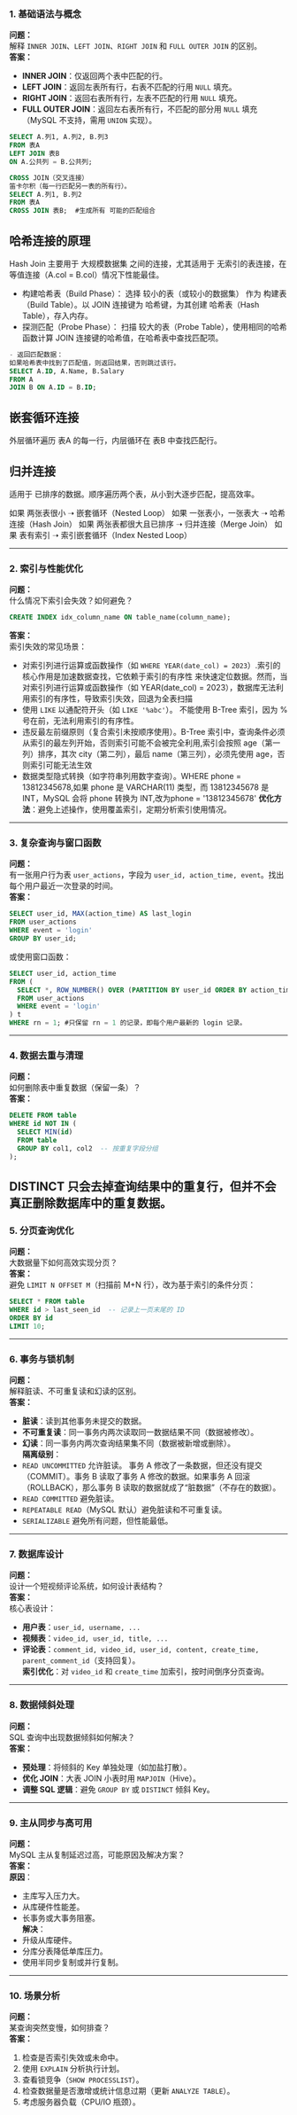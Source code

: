 ### **1. 基础语法与概念**
**问题：**  
解释 `INNER JOIN`、`LEFT JOIN`、`RIGHT JOIN` 和 `FULL OUTER JOIN` 的区别。  
**答案：**  
- **INNER JOIN**：仅返回两个表中匹配的行。  
- **LEFT JOIN**：返回左表所有行，右表不匹配的行用 `NULL` 填充。  
- **RIGHT JOIN**：返回右表所有行，左表不匹配的行用 `NULL` 填充。  
- **FULL OUTER JOIN**：返回左右表所有行，不匹配的部分用 `NULL` 填充（MySQL 不支持，需用 `UNION` 实现）。  
```sql
SELECT A.列1, A.列2, B.列3
FROM 表A
LEFT JOIN 表B
ON A.公共列 = B.公共列;

CROSS JOIN（交叉连接）
笛卡尔积（每一行匹配另一表的所有行）。
SELECT A.列1, B.列2
FROM 表A
CROSS JOIN 表B;  #生成所有 可能的匹配组合
```

## **哈希连接的原理** ##
Hash Join 主要用于 大规模数据集 之间的连接，尤其适用于 无索引的表连接，在 等值连接（A.col = B.col）情况下性能最佳。
- 构建哈希表（Build Phase）：
选择 较小的表（或较小的数据集） 作为 构建表（Build Table）。以 JOIN 连接键为 哈希键，为其创建 哈希表（Hash Table），存入内存。
- 探测匹配（Probe Phase）：
扫描 较大的表（Probe Table），使用相同的哈希函数计算 JOIN 连接键的哈希值，在哈希表中查找匹配项。
```sql
- 返回匹配数据：
如果哈希表中找到了匹配值，则返回结果，否则跳过该行。
SELECT A.ID, A.Name, B.Salary
FROM A
JOIN B ON A.ID = B.ID;
```
## **嵌套循环连接** ##
外层循环遍历 表A 的每一行，内层循环在 表B 中查找匹配行。

## **归并连接** ##
适用于 已排序的数据。顺序遍历两个表，从小到大逐步匹配，提高效率。


如果 两张表很小 ➝ 嵌套循环（Nested Loop）
如果 一张表小，一张表大 ➝ 哈希连接（Hash Join）
如果 两张表都很大且已排序 ➝ 归并连接（Merge Join）
如果 表有索引 ➝ 索引嵌套循环（Index Nested Loop）

---

### **2. 索引与性能优化**
**问题：**  
什么情况下索引会失效？如何避免？ 
```sql
CREATE INDEX idx_column_name ON table_name(column_name);
```
**答案：**  
索引失效的常见场景：  
- 对索引列进行运算或函数操作（如 `WHERE YEAR(date_col) = 2023`）.索引的核心作用是加速数据查找，它依赖于索引的有序性 来快速定位数据。然而，当对索引列进行运算或函数操作（如 YEAR(date_col) = 2023），数据库无法利用索引的有序性，导致索引失效，回退为全表扫描
- 使用 `LIKE` 以通配符开头（如 `LIKE '%abc'`）。 不能使用 B-Tree 索引，因为 % 号在前，无法利用索引的有序性。 
- 违反最左前缀原则（复合索引未按顺序使用）。B-Tree 索引中，查询条件必须从索引的最左列开始，否则索引可能不会被完全利用,索引会按照 age（第一列）排序，其次 city（第二列），最后 name（第三列），必须先使用 age，否则索引可能无法生效
- 数据类型隐式转换（如字符串列用数字查询）。WHERE phone = 13812345678,如果 phone 是 VARCHAR(11) 类型，而 13812345678 是 INT，MySQL 会将 phone 转换为 INT,改为phone = '13812345678'
**优化方法**：避免上述操作，使用覆盖索引，定期分析索引使用情况。

---

### **3. 复杂查询与窗口函数**
**问题：**  
有一张用户行为表 `user_actions`，字段为 `user_id, action_time, event`。找出每个用户最近一次登录的时间。  
**答案：**  
```sql
SELECT user_id, MAX(action_time) AS last_login
FROM user_actions
WHERE event = 'login'
GROUP BY user_id;
```
或使用窗口函数：  
```sql
SELECT user_id, action_time 
FROM (
  SELECT *, ROW_NUMBER() OVER (PARTITION BY user_id ORDER BY action_time DESC) AS rn
  FROM user_actions
  WHERE event = 'login'
) t
WHERE rn = 1; #只保留 rn = 1 的记录，即每个用户最新的 login 记录。
```

---

### **4. 数据去重与清理**
**问题：**  
如何删除表中重复数据（保留一条）？  
**答案：**  
```sql
DELETE FROM table
WHERE id NOT IN (
  SELECT MIN(id) 
  FROM table 
  GROUP BY col1, col2  -- 按重复字段分组
);
```
DISTINCT 只会去掉查询结果中的重复行，但并不会真正删除数据库中的重复数据。
---

### **5. 分页查询优化**
**问题：**  
大数据量下如何高效实现分页？  
**答案：**  
避免 `LIMIT N OFFSET M`（扫描前 M+N 行），改为基于索引的条件分页：  
```sql
SELECT * FROM table 
WHERE id > last_seen_id  -- 记录上一页末尾的 ID
ORDER BY id 
LIMIT 10;
```

---

### **6. 事务与锁机制**
**问题：**  
解释脏读、不可重复读和幻读的区别。  
**答案：**  
- **脏读**：读到其他事务未提交的数据。  
- **不可重复读**：同一事务内两次读取同一数据结果不同（数据被修改）。  
- **幻读**：同一事务内两次查询结果集不同（数据被新增或删除）。  
**隔离级别**：  
- `READ UNCOMMITTED` 允许脏读。 事务 A 修改了一条数据，但还没有提交（COMMIT）。事务 B 读取了事务 A 修改的数据。如果事务 A 回滚（ROLLBACK），那么事务 B 读取的数据就成了“脏数据”（不存在的数据）。
- `READ COMMITTED` 避免脏读。  
- `REPEATABLE READ`（MySQL 默认）避免脏读和不可重复读。  
- `SERIALIZABLE` 避免所有问题，但性能最低。

---

### **7. 数据库设计**
**问题：**  
设计一个短视频评论系统，如何设计表结构？  
**答案：**  
核心表设计：  
- **用户表**：`user_id, username, ...`  
- **视频表**：`video_id, user_id, title, ...`  
- **评论表**：`comment_id, video_id, user_id, content, create_time, parent_comment_id`（支持回复）。  
**索引优化**：对 `video_id` 和 `create_time` 加索引，按时间倒序分页查询。

---

### **8. 数据倾斜处理**
**问题：**  
SQL 查询中出现数据倾斜如何解决？  
**答案：**  
- **预处理**：将倾斜的 Key 单独处理（如加盐打散）。  
- **优化 JOIN**：大表 JOIN 小表时用 `MAPJOIN`（Hive）。  
- **调整 SQL 逻辑**：避免 `GROUP BY` 或 `DISTINCT` 倾斜 Key。

---

### **9. 主从同步与高可用**
**问题：**  
MySQL 主从复制延迟过高，可能原因及解决方案？  
**答案：**  
**原因**：  
- 主库写入压力大。  
- 从库硬件性能差。  
- 长事务或大事务阻塞。  
**解决**：  
- 升级从库硬件。  
- 分库分表降低单库压力。  
- 使用半同步复制或并行复制。

---

### **10. 场景分析**
**问题：**  
某查询突然变慢，如何排查？  
**答案：**  
1. 检查是否索引失效或未命中。  
2. 使用 `EXPLAIN` 分析执行计划。  
3. 查看锁竞争（`SHOW PROCESSLIST`）。  
4. 检查数据量是否激增或统计信息过期（更新 `ANALYZE TABLE`）。  
5. 考虑服务器负载（CPU/IO 瓶颈）。
